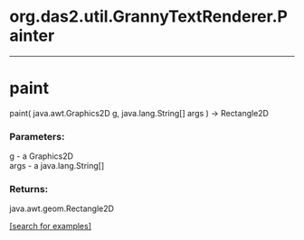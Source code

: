 # org.das2.util.GrannyTextRenderer.Painter
***
<a name="paint"></a>
# paint
paint( java.awt.Graphics2D g, java.lang.String[] args ) &rarr; Rectangle2D



### Parameters:
g - a Graphics2D
<br>args - a java.lang.String[]

### Returns:
java.awt.geom.Rectangle2D


<a href="https://github.com/autoplot/dev/search?q=paint&unscoped_q=paint">[search for examples]</a>


